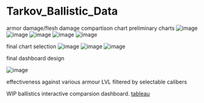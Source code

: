 # Tarkov_Ballistic_Data
armor damage/flesh damage compartison chart 
preliminary charts
![image](https://github.com/clovestad/Tarkov_Ballistic_Data/assets/103072823/f1555642-0325-456a-9cf9-700e1251296b)
![image](https://github.com/clovestad/Tarkov_Ballistic_Data/assets/103072823/10877eda-58c8-4c74-aff9-166a84d59ca9)
![image](https://github.com/clovestad/Tarkov_Ballistic_Data/assets/103072823/003b45d9-3dd3-4703-b1a6-88aef6d25548)
![image](https://github.com/clovestad/Tarkov_Ballistic_Data/assets/103072823/1fd1ac2c-b2e9-4615-a7aa-3c56586e5b2c)
![image](https://github.com/clovestad/Tarkov_Ballistic_Data/assets/103072823/d7c2a305-146b-40d2-b35a-e2c29e3eaac3)

final chart selection
![image](https://github.com/clovestad/Tarkov_Ballistic_Data/assets/103072823/1eec2e95-633e-45c3-a0c0-17cfdadfc9c0)
![image](https://github.com/clovestad/Tarkov_Ballistic_Data/assets/103072823/fc8926af-541e-4b39-add8-4b701d3ca638)
![image](https://github.com/clovestad/Tarkov_Ballistic_Data/assets/103072823/df64e0a7-c5cc-4b7a-9c25-305f03e79099)


final dashboard design

![image](https://github.com/clovestad/Tarkov_Ballistic_Data/assets/103072823/5cf3b02a-1956-4cd0-83e2-755994bf1378)




 effectiveness against various armour LVL  filtered by selectable calibers

WIP ballistics interactive comparsion dashboard.
[tableau](https://public.tableau.com/views/ballistics2/Dashboard1?:language=en-US&publish=yes&:display_count=n&:origin=viz_share_link)
